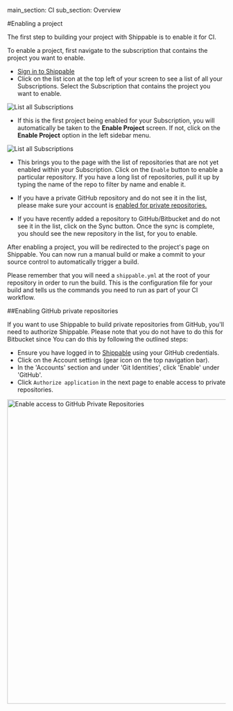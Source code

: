 main_section: CI
sub_section: Overview

#Enabling a project

The first step to building your project with Shippable is to enable it for CI.

To enable a project, first navigate to the subscription that contains the project you want to enable.

- [Sign in to Shippable](https://app.shippable.com)
- Click on the list icon at the top left of your screen to see a list of all your Subscriptions. Select the Subscription that contains the project you want to enable.

<img src="../../images/ci/list-subscriptions.png" alt="List all Subscriptions">

- If this is the first project being enabled for your Subscription, you will automatically be taken to the **Enable Project** screen. If not, click on the **Enable Project** option in the left sidebar menu.

<img src="../../images/ci/enable-project-menu.png" alt="List all Subscriptions">

- This brings you to the page with the list of repositories that are not yet enabled within your Subscription. Click on the `Enable` button to enable a particular repository. If you have a long list of repositories, pull it up by typing the name of the repo to filter
by name and enable it.

- If you have a private GitHub repository and do not see it in the list, please make sure your account is [enabled for private repositories.](#private-repos)

- If you have recently added a repository to GitHub/Bitbucket and do not see it in the list, click on the Sync button. Once the sync is complete, you should see the new repository in the list, for you to enable.

After enabling a project, you will be redirected to the project's page on Shippable. You can now run a manual build or make a commit to your source control to automatically trigger a build.

Please remember that you will need a `shippable.yml` at the root of your repository in order to run the build. This is the configuration file for your build and tells us the commands you need to run as part of your CI workflow.

<a name="private-repos"></a>
##Enabling GitHub private repositories

If you want to use Shippable to build private repositories from GitHub, you'll need to authorize Shippable. Please note that you do not have to do this for Bitbucket since  You can do this by following the outlined steps:

-  Ensure you have logged in to [Shippable](https://app.shippable.com) using your GitHub credentials.
-  Click on the Account settings (gear icon on the top navigation bar).
-  In the 'Accounts' section and under 'Git Identities', click 'Enable' under 'GitHub'.
-  Click `Authorize application` in the next page to enable access to private repositories.

<img src="../../images/ci/enablePvtRepoMv.gif" alt="Enable access to GitHub Private Repositories" style="width:700px;"/>

